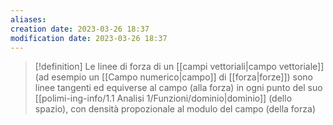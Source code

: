 ```yaml
---
aliases: 
creation date: 2023-03-26 18:37
modification date: 2023-03-26 18:37
---
```


>[!definition]
>Le linee di forza di un [[campi vettoriali|campo vettoriale]] (ad esempio un [[Campo numerico|campo]] di [[forza|forze]]) sono linee tangenti ed equiverse al campo (alla forza) in ogni punto del suo [[polimi-ing-info/1.1 Analisi 1/Funzioni/dominio|dominio]] (dello spazio), con densità propozionale al modulo del campo (della forza)



